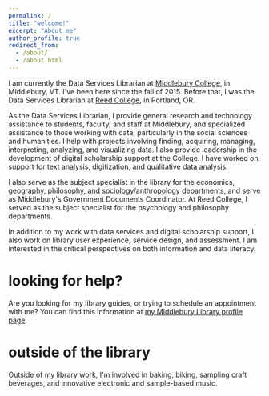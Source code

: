 ```yaml
---
permalink: /
title: "welcome!"
excerpt: "About me"
author_profile: true
redirect_from: 
  - /about/
  - /about.html
---
```


I am currently the Data Services Librarian at [Middlebury College](https://go.middlebury.edu/library), in Middlebury, VT. I've been here since the fall of 2015. Before that, I was the Data Services Librarian at [Reed College](https://library.reed.edu), in Portland, OR. 

As the Data Services Librarian, I provide general research and technology assistance to students, faculty, and staff at Middlebury, and specialized assistance to those working with data, particularly in the social sciences and humanities. I help with projects involving finding, acquiring, managing, interpreting, analyzing, and visualizing data. I also provide leadership in the development of digital scholarship support at the College. I have worked on support for text analysis, digitization, and qualitative data analysis. 

I also serve as the subject specialist in the library for the economics, geography, philosophy, and sociology/anthropology departments, and serve as Middlebury's Government Documents Coordinator. At Reed College, I served as the subject specialist for the psychology and philosophy departments.

In addition to my work with data services and digital scholarship support, I also work on library user experience, service design, and assessment. I am interested in the critical perspectives on both information and data literacy.

looking for help?
======
Are you looking for my library guides, or trying to schedule an appointment with me? You can find this information at [my Middlebury Library profile page](https://go.middlebury.edu/ryan).

outside of the library
======
Outside of my library work, I'm involved in baking, biking, sampling craft beverages, and innovative electronic and sample-based music.
